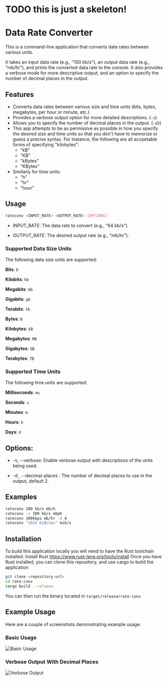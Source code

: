 
# TODO this is just a skeleton!

# Data Rate Converter

This is a command-line application that converts data rates between various units.

It takes an input data rate (e.g., "100 kb/s"), an output data rate (e.g., "mb/hr"), and prints the converted data rate to the console. It also provides a verbose mode for more descriptive output, and an option to specify the number of decimal places in the output.

## Features

*   Converts data rates between various size and time units (bits, bytes, megabytes, per hour or minute, etc.)
*   Provides a verbose output option for more detailed descriptions. (`-v`)
*   Allows you to specify the number of decimal places in the output. (`-d2`)
*   This app attempts to be as permissive as possible in how you specify the desired size and time units so that you don't have to memorize or guess a precise syntax. For instance, the following are all accpetable forms of specifying "kilobytes":
    * "kB"
    * "KB"
    * "kBytes"
    * "KBytes"
* Similarly for time units:
    * "h"
    * "hr"
    * "hour"

## Usage

```bash
rateconv <INPUT_RATE> <OUTPUT_RATE> [OPTIONS]
```
- INPUT_RATE: The data rate to convert (e.g., "64 kb/s").

- OUTPUT_RATE: The desired output rate (e.g., "mb/hr").

### Supported Data Size Units
The following data size units are supported:

**Bits**: `b`

**Kilobits**: `kb`

**Megabits**: `mb`

**Gigabits**: `gb`

**Terabits**: `tb`

**Bytes**: `B`

**Kilobytes**: `kB`

**Megabytes**: `MB`

**Gigabytes**: `GB`

**Terabytes**: `TB`


### Supported Time Units
The following time units are supported:

**Milliseconds**: `ms`

**Seconds**: `s`

**Minutes**: `m`

**Hours**: `h`

**Days**: `d`

## Options:

- -v, --verbose: Enable verbose output with descriptions of the units being used.

- -d <NUMBER>, --decimal-places <NUMBER>: The number of decimal places to use in the output, default 2.

## Examples
```bash
rateconv 100 kb/s mb/h
rateconv -v 100 kb/s mbph
rateconv 100kbps mb/hr -d 4
rateconv "1024 KiB/sec" mib/s
```

## Installation
To build this application locally you will need to have the Rust toolchain installed.
Install Rust https://www.rust-lang.org/tools/install
Once you have Rust installed, you can clone this repository, and use cargo to build the application
```bash
git clone <repository-url>
cd rate-conv
cargo build --release
```
You can then run the binary located in `target/release/rate-conv`

## Example Usage
Here are a couple of screenshots demonstrating example usage:
### Basic Usage

![Basic Usage](path-to-basic-usage-screenshot.png)

### Verbose Output With Decimal Places

![Verbose Output](path-to-verbose-output-screenshot.png)
